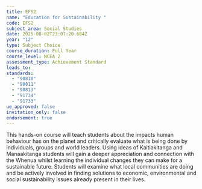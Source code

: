 ```yaml
---
title: EFS2
name: "Education for Sustainability "
code: EFS2
subject_area: Social Studies
date: 2025-08-02T23:07:20.684Z
year: "12"
type: Subject Choice
course_duration: Full Year
course_level: NCEA 2
assessment_type: Achievement Standard
leads_to:
standards:
  - "90810"
  - "90811"
  - "90813"
  - "91734"
  - "91733"
ue_approved: false
invitation_only: false
endorsement: true
---
```

This hands-on course will teach students about the impacts human behaviour has on the planet and critically evaluate what is being done by individuals, groups and world leaders. Using ideas of Kaitiakitanga and Manaakitanga students will gain a deeper appreciation and connection with the Whenua whilst learning the individual changes they can make for a sustainable future. Students will examine what local communities are doing and be actively involved in finding solutions to economic, environmental and social sustainability issues already present in their lives.
